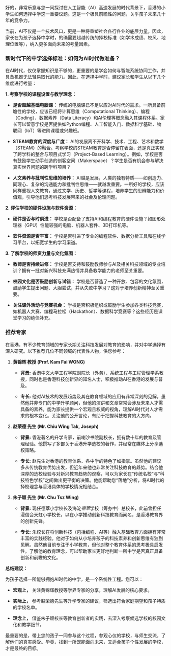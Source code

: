好的，非常乐意与您一同探讨在人工智能（AI）高速发展的时代背景下，香港的小学生如何选择中学这一重要议题。这是一个极具前瞻性的问题，关乎孩子未来几十年的竞争力。

当前，AI不仅是一个技术风口，更是一种将重塑社会各行各业的底层力量。因此，家长在为孩子选择中学时，的确需要超越传统的择校标准（如学术成绩、校风、地理位置等），纳入更多面向未来的考量因素。

### 新时代下的中学选择标准：如何为AI时代做准备？

在AI时代，仅仅掌握知识是不够的，更重要的是学会如何与智能系统协同工作，并具备机器无法轻易取代的能力。因此，在选择中学时，建议家长和学生从以下几个维度进行考量：

**1. 考察学校的课程设置与教学理念：**

- **是否超越基础电脑课：** 传统的电脑课已不足以应对AI时代的需求。一所具备前瞻性的学校，应该已经将计算思维（Computational Thinking）、编程（Coding）、数据素养（Data Literacy）和AI伦理等概念融入其课程体系。家长可以留意学校是否提供如Python编程、人工智能入门、数据科学基础、物联网（IoT）等进阶课程或兴趣班。
    
- **STEAM教育的深度与广度：** AI的发展离不开科学、技术、工程、艺术和数学（STEAM）的融合。考察学校的STEAM教育是否停留在表面，还是真正实现了跨学科的整合与项目式学习（Project-Based Learning）。例如，学校是否有鼓励学生动手创造的创客空间（Makerspace）？学生是否有机会参与解决真实世界问题的跨学科项目？
    
- **人文素养与批判性思维的培养：** AI越是发展，人类的独有特质——如创造力、同理心、复杂的沟通能力和批判性思维——就越发重要。一所好的学校，应该同样重视人文教育，通过文学、历史、哲学等课程，培养学生的思辨能力和价值观，引导他们思考科技发展带来的社会及伦理问题。
    

**2. 评估学校的硬件设施与软件资源：**

- **硬件是否与时俱进：** 学校是否配备了支持AI和编程教育的硬件设施？如图形处理器（GPU）性能较强的电脑、机器人套件、3D打印机等。
    
- **软件资源是否丰富：** 学校是否引进了专业的编程软件、数据分析工具和在线学习平台，以拓宽学生的学习渠道。
    

**3. 了解学校的师资力量与文化氛围：**

- **教师是否持续进修：** 学校是否支持和鼓励教师参与AI及相关科技领域的专业培训？拥有一批对新兴科技充满热情并具备教学能力的老师至关重要。
    
- **校园文化是否鼓励创新与试错：** 学校是否营造了一种开放、包容的文化氛围，鼓励学生提出问题、大胆尝试，并从失败中学习？这对于培养创新精神至关重要。
    
- **关注课外活动与竞赛机会：** 学校是否积极组织或鼓励学生参加各类科技竞赛，如机器人大赛、编程马拉松（Hackathon）、数据科学竞赛等？这些经历是课堂学习的绝佳补充。
    

### 推荐专家

在香港，有不少教育领域的专家长期关注科技发展对教育的影响，并对中学选择有深入研究。以下推荐几位不同领域的代表性人物，供您参考：

1. **黄锦辉 教授 (Prof. Kam Fai WONG)**
    
    - **背景:** 香港中文大学工程学院副院长（外务）、系统工程与工程管理学系教授，同时也是香港科技创新界的知名人士，积极推动AI在香港的发展与普及。
        
    - **专长:** 他对AI技术的发展趋势及其在教育领域的应用有非常深刻的见解。虽然他并非专门的中学升学顾问，但他的演讲和文章常常会涉及未来人才需具备的素养，能为家长提供一个宏观且权威的视角，理解AI时代对人才需求的根本变化。关注他的公开言论，有助于把握科技教育的大方向。
        
2. **赵荣德 先生 (Mr. Chiu Wing Tak, Joseph)**
    
    - **背景:** 香港著名的升学专家，前喇沙书院副校长，拥有数十年的教育及管理经验。他撰写了多部关于香港升学选校的著作，并经常在媒体上分享选校策略。
        
    - **专长:** 赵先生对香港的教育体系、各中学的特色了如指掌。虽然他的建议多从传统教育优势出发，但近年来他也非常关注科技教育的趋势。结合他深厚的选校经验与对新兴教育趋势的观察，可以为家长在“传统名校”与“科技特色学校”之间做出更平衡的决策。他能帮助您“落地”分析，将AI时代的择校理念与香港具体的学校情况相结合。
        
3. **朱子颖 先生 (Mr. Chu Tsz Wing)**
    
    - **背景:** 现任德萃小学校长及海淀<em>德萃</em>学校（筹办中）总校长，此前曾担任浸信会天虹小学校长，以在小学推动创新科技教育而闻名，是香港教育界的创新先锋。
        
    - **专长:** 朱校长在将创新科技（包括编程、AI等）融入基础教育方面拥有非常丰富的实践经验。他对于如何从小培养孩子的科技素养和创新思维有独到见解。虽然他目前专注于小学教育，但他对整个教育体系的思考极具启发性。了解他的教育理念，可以帮助家长更好地判断一所中学是否真正具备创新和前瞻的文化。
        

**总结建议：**

为孩子选择一所能够拥抱AI时代的中学，是一个系统性工程。您可以：

- **宏观上，** 关注黄锦辉教授等学界专家的分享，理解AI发展的核心要求。
    
- **实际上，** 参考赵荣德先生等升学专家的建议，筛选出符合家庭期望和孩子特质的学校名单。
    
- **理念上，** 借鉴朱子颖校长等教育创新者的实践，去深入考察候选学校的校园文化和教学细节。
    

最重要的是，带上您的孩子一同参与这个过程，参观心仪的学校，与师生交流，了解他们的真实感受。毕竟，找到一所既能面向未来，又适合孩子个性发展的学校，才是最终的目标。